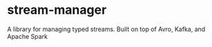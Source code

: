 # stream-manager
A library for managing typed streams. Built on top of Avro, Kafka, and Apache Spark
